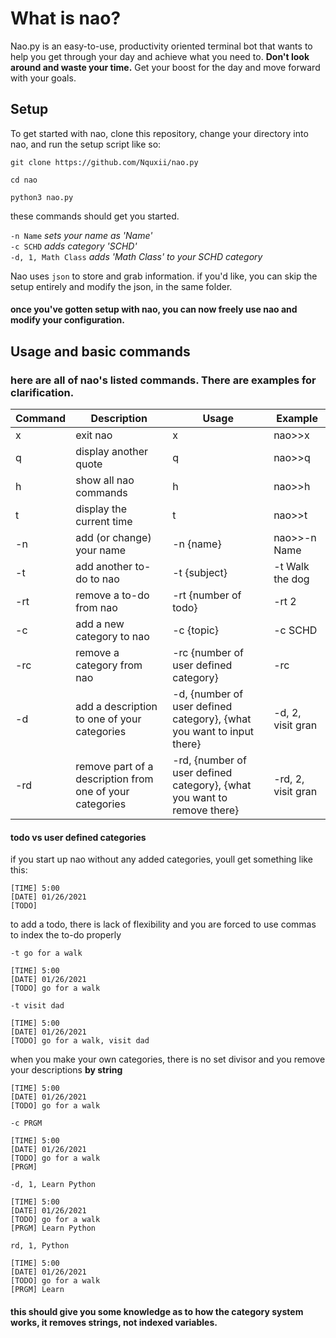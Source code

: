 # What is nao?

Nao.py is an easy-to-use, productivity oriented terminal bot that wants to help you get through your day and achieve what you need to. **Don't look around and waste your time.** Get your boost for the day and move forward with your goals.


## Setup

To get started with nao, clone this repository, change your directory into nao, and run the setup script like so:


`git clone https://github.com/Nquxii/nao.py`

`cd nao`

`python3 nao.py`


these commands should get you started.

`-n Name` *sets your name as 'Name'*  
`-c SCHD` *adds category 'SCHD'*  
`-d, 1, Math Class` *adds 'Math Class' to your SCHD category*  


Nao uses `json` to store and grab information. if you'd like, you can skip the setup entirely and modify the json, in the same folder.


#### once you've gotten setup with nao, you can now freely use nao and modify your configuration.


## Usage and basic commands

### here are all of nao's listed commands. There are examples for clarification.


| Command | Description | Usage | Example |
| --- | ----------------------------------------------------------- | ------------------------------------------------------------------------- | ----------------- |
| x   | exit nao                                                    | x                                                                         | nao>>x            |
| q   | display another quote                                       | q                                                                         | nao>>q            |
| h   | show all nao commands                                       | h                                                                         | nao>>h            |
| t   | display the current time                                    | t                                                                         | nao>>t            |
| -n  | add (or change) your name                                   | -n {name}                                                                 | nao>>-n Name       |
| -t  | add another to-do to nao                                    | -t {subject}                                                              | -t Walk the dog   |
| -rt | remove a to-do from nao                                     | -rt {number of todo}                                                      | -rt 2             | 
| -c  | add a new category to nao                                   | -c {topic}                                                                | -c SCHD           |
| -rc | remove a category from nao                                  | -rc {number of user defined category}                                     | -rc               |
| -d  | add a description to one of your categories                 | -d, {number of user defined category}, {what you want to input there}     | -d, 2, visit gran |
| -rd | remove part of a description from one of your categories    | -rd, {number of user defined category}, {what you want to remove there}   | -rd, 2, visit gran|


#### todo vs user defined categories

if you start up nao without any added categories, youll get something like this:
```
[TIME] 5:00  
[DATE] 01/26/2021  
[TODO]  
```

to add a todo, there is lack of flexibility and you are forced to use commas to index the to-do properly

`-t go for a walk` 

```
[TIME] 5:00  
[DATE] 01/26/2021  
[TODO] go for a walk  
```

`-t visit dad ` 

```
[TIME] 5:00  
[DATE] 01/26/2021  
[TODO] go for a walk, visit dad  
```


when you make your own categories, there is no set divisor and you remove your descriptions **by string**

```
[TIME] 5:00  
[DATE] 01/26/2021  
[TODO] go for a walk  
```

`-c PRGM`

```
[TIME] 5:00  
[DATE] 01/26/2021  
[TODO] go for a walk  
[PRGM]  
```

`-d, 1, Learn Python`

```
[TIME] 5:00  
[DATE] 01/26/2021  
[TODO] go for a walk  
[PRGM] Learn Python  
```

`rd, 1, Python`

```
[TIME] 5:00  
[DATE] 01/26/2021  
[TODO] go for a walk  
[PRGM] Learn  
```

#### this should give you some knowledge as to how the category system works, it removes strings, not indexed variables.
